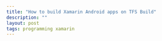 ```yaml
---
title: "How to build Xamarin Android apps on TFS Build"
description: ""
layout: post
tags: programming xamarin
---
```

